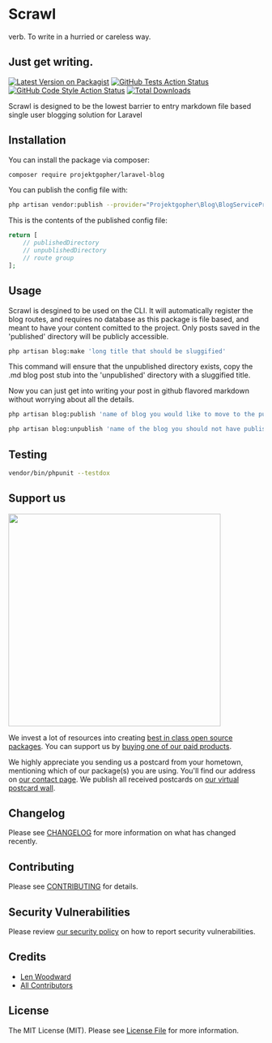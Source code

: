 # Scrawl
verb. To write in a hurried or careless way.

## Just get writing.

[![Latest Version on Packagist](https://img.shields.io/packagist/v/projektgopher/laravel-blog.svg?style=flat-square)](https://packagist.org/packages/projektgopher/laravel-blog)
[![GitHub Tests Action Status](https://img.shields.io/github/workflow/status/projektgopher/laravel-blog/run-tests?label=tests)](https://github.com/projektgopher/laravel-blog/actions?query=workflow%3Arun-tests+branch%3Amain)
[![GitHub Code Style Action Status](https://img.shields.io/github/workflow/status/projektgopher/laravel-blog/Check%20&%20fix%20styling?label=code%20style)](https://github.com/projektgopher/laravel-blog/actions?query=workflow%3A"Check+%26+fix+styling"+branch%3Amain)
[![Total Downloads](https://img.shields.io/packagist/dt/projektgopher/laravel-blog.svg?style=flat-square)](https://packagist.org/packages/projektgopher/laravel-blog)

Scrawl is designed to be the lowest barrier to entry markdown file based single user blogging solution for Laravel

## Installation

You can install the package via composer:

```bash
composer require projektgopher/laravel-blog
```

You can publish the config file with:
```bash
php artisan vendor:publish --provider="Projektgopher\Blog\BlogServiceProvider" --tag="laravel-blog-config"
```

This is the contents of the published config file:

```php
return [
    // publishedDirectory
    // unpublishedDirectory
    // route group
];
```

## Usage

Scrawl is desgined to be used on the CLI. It will automatically
register the blog routes, and requires no database as this
package is file based, and meant to have your content
comitted to the project. Only posts saved in the
'published' directory will be publicly accessible.

```bash
php artisan blog:make 'long title that should be sluggified'
```
This command will ensure that the unpublished directory exists,
copy the .md blog post stub into the 'unpublished' directory
with a sluggified title.

Now you can just get into writing your post in github flavored
markdown without worrying about all the details.


```bash
php artisan blog:publish 'name of blog you would like to move to the published directory'
```

```bash
php artisan blog:unpublish 'name of the blog you should not have published yet'
```

## Testing

```bash
vendor/bin/phpunit --testdox
```

## Support us

[<img src="https://github-ads.s3.eu-central-1.amazonaws.com/laravel-blog.jpg?t=1" width="419px" />](https://spatie.be/github-ad-click/laravel-blog)

We invest a lot of resources into creating [best in class open source packages](https://spatie.be/open-source). You can support us by [buying one of our paid products](https://spatie.be/open-source/support-us).

We highly appreciate you sending us a postcard from your hometown, mentioning which of our package(s) you are using. You'll find our address on [our contact page](https://spatie.be/about-us). We publish all received postcards on [our virtual postcard wall](https://spatie.be/open-source/postcards).

## Changelog

Please see [CHANGELOG](CHANGELOG.md) for more information on what has changed recently.

## Contributing

Please see [CONTRIBUTING](.github/CONTRIBUTING.md) for details.

## Security Vulnerabilities

Please review [our security policy](../../security/policy) on how to report security vulnerabilities.

## Credits

- [Len Woodward](https://github.com/ProjektGopher)
- [All Contributors](../../contributors)

## License

The MIT License (MIT). Please see [License File](LICENSE.md) for more information.
